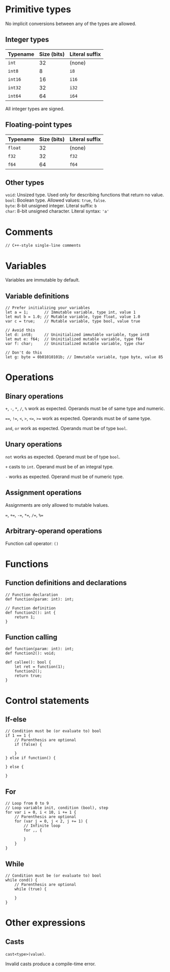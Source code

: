 # Primitive types

No implicit conversions between any of the types are allowed.

## Integer types

| Typename | Size (bits) | Literal suffix |
| -------- | ----------- | -------------- |
| `int`    | 32          | (none)         |
| `int8`   | 8           | `i8`           |
| `int16`  | 16          | `i16`          |
| `int32`  | 32          | `i32`          |
| `int64`  | 64          | `i64`          |

All integer types are signed.  


## Floating-point types

| Typename | Size (bits) | Literal suffix |
| -------- | ----------- | -------------- |
| `float`  | 32          | (none)         |
| `f32`    | 32          | `f32`          |
| `f64`    | 64          | `f64`          |

## Other types

`void`: Unsized type. Used only for describing functions that return no value.  
`bool`: Boolean type. Allowed values: `true`, `false`.  
`byte`: 8-bit unsigned integer. Literal suffix: `b`  
`char`: 8-bit unsigned character. Literal syntax: `'a'`

# Comments

```
// C++-style single-line comments
```

# Variables

Variables are immutable by default.

## Variable definitions

```
// Prefer initializing your variables
let a = 1;       // Immutable variable, type int, value 1
let mut b = 1.0; // Mutable variable, type float, value 1.0
var c = true;    // Mutable variable, type bool, value true

// Avoid this
let d: int8;     // Uninitialized immutable variable, type int8
let mut e: f64;  // Uninitialized mutable variable, type f64
var f: char;     // Uninitialized mutable variable, type char

// Don't do this
let g: byte = 0b01010101b; // Immutable variable, type byte, value 85
```

# Operations

## Binary operations

`+`, `-`, `*`, `/`, `%` work as expected. Operands must be of same type and numeric.

`==`, `!=`, `<`, `>`, `<=`, `>=` work as expected. Operands must be of same type.

`and`, `or` work as expected. Operands must be of type `bool`.

## Unary operations

`not` works as expected. Operand must be of type `bool`.

`+` casts to `int`. Operand must be of an integral type.

`-` works as expected. Operand must be of numeric type.

## Assignment operations

Assignments are only allowed to mutable lvalues.

`=`, `+=`, `-=`, `*=`, `/=`, `%=`

## Arbitrary-operand operations

Function call operator: `()`

# Functions

## Function definitions and declarations

```
// Function declaration
def function(param: int): int;

// Function definition
def function2(): int {
    return 1;
}
```

## Function calling

```
def function(param: int): int;
def function2(): void;

def callee(): bool {
    let ret = function(1);
    function2();
    return true;
}
```

# Control statements

## If-else

```
// Condition must be (or evaluate to) bool
if 1 == 1 {
    // Parenthesis are optional
    if (false) {

    }
} else if function() {

} else {

}
```

## For

```
// Loop from 0 to 9
// Loop variable init, condition (bool), step
for var i = 0, i < 10, i += 1 {
    // Parenthesis are optional
    for (var j = 0, j < 2, j += 1) {
        // Infinite loop
        for ,, {

        }
    }
}
```

## While

```
// Condition must be (or evaluate to) bool
while cond() {
    // Parenthesis are optional
    while (true) {

    }
}
```

# Other expressions

## Casts

`cast<type>(value)`.

Invalid casts produce a compile-time error.
